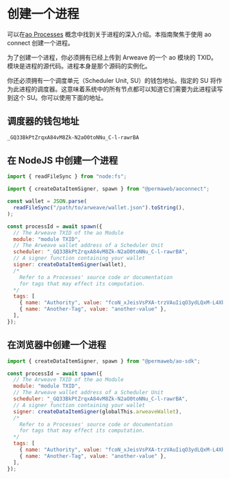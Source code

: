 # 创建一个进程

可以在[ao Processes](../../concepts/processes.md) 概念中找到关于进程的深入介绍。本指南聚焦于使用 ao connect 创建一个进程。

为了创建一个进程，你必须拥有已经上传到 Arweave 的一个 ao 模块的 TXID。模块是进程的源代码。进程本身是那个源码的实例化。

你还必须拥有一个调度单元（Scheduler Unit, SU）的钱包地址。指定的 SU 将作为此进程的调度器。这意味着系统中的所有节点都可以知道它们需要为此进程读写到这个 SU。你可以使用下面的地址。

## 调度器的钱包地址

```sh
_GQ33BkPtZrqxA84vM8Zk-N2aO0toNNu_C-l-rawrBA
```

## 在 NodeJS 中创建一个进程

```js
import { readFileSync } from "node:fs";

import { createDataItemSigner, spawn } from "@permaweb/aoconnect";

const wallet = JSON.parse(
  readFileSync("/path/to/arweave/wallet.json").toString(),
);

const processId = await spawn({
  // The Arweave TXID of the ao Module
  module: "module TXID",
  // The Arweave wallet address of a Scheduler Unit
  scheduler: "_GQ33BkPtZrqxA84vM8Zk-N2aO0toNNu_C-l-rawrBA",
  // A signer function containing your wallet
  signer: createDataItemSigner(wallet),
  /*
    Refer to a Processes' source code or documentation
    for tags that may effect its computation.
  */
  tags: [
    { name: "Authority", value: "fcoN_xJeisVsPXA-trzVAuIiqO3ydLQxM-L4XbrQKzY" },
    { name: "Another-Tag", value: "another-value" },
  ],
});
```

## 在浏览器中创建一个进程

```js
import { createDataItemSigner, spawn } from "@permaweb/ao-sdk";

const processId = await spawn({
  // The Arweave TXID of the ao Module
  module: "module TXID",
  // The Arweave wallet address of a Scheduler Unit
  scheduler: "_GQ33BkPtZrqxA84vM8Zk-N2aO0toNNu_C-l-rawrBA",
  // A signer function containing your wallet
  signer: createDataItemSigner(globalThis.arweaveWallet),
  /*
    Refer to a Processes' source code or documentation
    for tags that may effect its computation.
  */
  tags: [
    { name: "Authority", value: "fcoN_xJeisVsPXA-trzVAuIiqO3ydLQxM-L4XbrQKzY" },
    { name: "Another-Tag", value: "another-value" },
  ],
});
```
